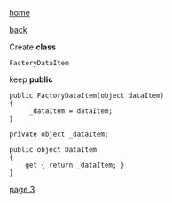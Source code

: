 [home](./page01.md)

[back](./page01.md)

Create **class**

```
FactoryDataItem
```

keep **public**


```
public FactoryDataItem(object dataItem)
{
     _dataItem = dataItem;
}
```

```
private object _dataItem;
```

```
public object DataItem
{
    get { return _dataItem; }
}
```



[page 3](./page03.md)
